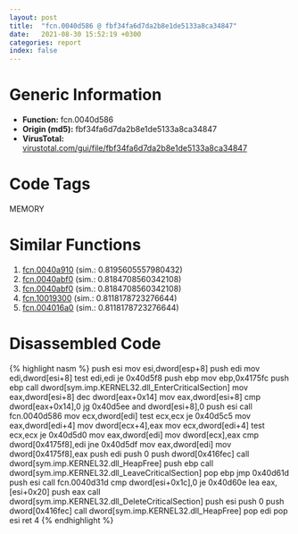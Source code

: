 ```yaml
---
layout: post
title:  "fcn.0040d586 @ fbf34fa6d7da2b8e1de5133a8ca34847"
date:   2021-08-30 15:52:19 +0300
categories: report
index: false
---
```


# Generic Information
- **Function:** fcn.0040d586
- **Origin (md5):** fbf34fa6d7da2b8e1de5133a8ca34847
- **VirusTotal:** [virustotal.com/gui/file/fbf34fa6d7da2b8e1de5133a8ca34847][virustotal_ref]

# Code Tags
<span class="tag" id="MEMORY">MEMORY</span>


# Similar Functions

1. [fcn.0040a910][similar_1_ref] (sim.: 0.8195605557980432)
2. [fcn.0040abf0][similar_2_ref] (sim.: 0.8184708560342108)
3. [fcn.0040abf0][similar_3_ref] (sim.: 0.8184708560342108)
4. [fcn.10019300][similar_4_ref] (sim.: 0.8118178723276644)
5. [fcn.004016a0][similar_5_ref] (sim.: 0.8118178723276644)


# Disassembled Code

{% highlight nasm %}
push esi
mov esi,dword[esp+8]
push edi
mov edi,dword[esi+8]
test edi,edi
je 0x40d5f8
push ebp
mov ebp,0x4175fc
push ebp
call dword[sym.imp.KERNEL32.dll_EnterCriticalSection]
mov eax,dword[esi+8]
dec dword[eax+0x14]
mov eax,dword[esi+8]
cmp dword[eax+0x14],0
jg 0x40d5ee
and dword[esi+8],0
push esi
call fcn.0040d586
mov ecx,dword[edi]
test ecx,ecx
je 0x40d5c5
mov eax,dword[edi+4]
mov dword[ecx+4],eax
mov ecx,dword[edi+4]
test ecx,ecx
je 0x40d5d0
mov eax,dword[edi]
mov dword[ecx],eax
cmp dword[0x4175f8],edi
jne 0x40d5df
mov eax,dword[edi]
mov dword[0x4175f8],eax
push edi
push 0
push dword[0x416fec]
call dword[sym.imp.KERNEL32.dll_HeapFree]
push ebp
call dword[sym.imp.KERNEL32.dll_LeaveCriticalSection]
pop ebp
jmp 0x40d61d
push esi
call fcn.0040d31d
cmp dword[esi+0x1c],0
je 0x40d60e
lea eax,[esi+0x20]
push eax
call dword[sym.imp.KERNEL32.dll_DeleteCriticalSection]
push esi
push 0
push dword[0x416fec]
call dword[sym.imp.KERNEL32.dll_HeapFree]
pop edi
pop esi
ret 4
{% endhighlight %}


[similar_1_ref]: /report/fcn.0040a910@6f11dca39a331a6e158b2810d4d8234f
[similar_2_ref]: /report/fcn.0040abf0@fbf34fa6d7da2b8e1de5133a8ca34847
[similar_3_ref]: /report/fcn.0040abf0@6f11dca39a331a6e158b2810d4d8234f
[similar_4_ref]: /report/fcn.10019300@2585b133c2e70968905cce13b1fc2654
[similar_5_ref]: /report/fcn.004016a0@7b00dd8f2abf54a73bfb09681334ff78
[virustotal_ref]: https://www.virustotal.com/gui/file/fbf34fa6d7da2b8e1de5133a8ca34847
